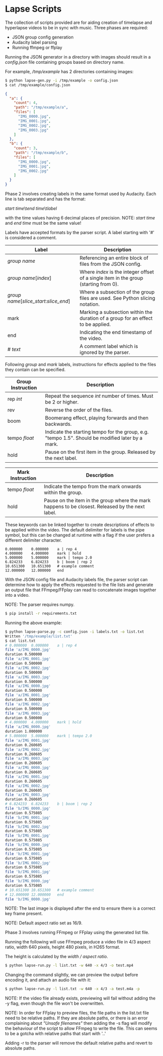# Lapse Scripts

The collection of scripts provided are for aiding creation of timelapse and hyperlapse videos to be in sync with music.
Three phases are required:

* JSON group config generation
* Audacity label parsing
* Running ffmpeg or ffplay

Running the JSON generator in a directory with images should result in a _config.json_ file
containing groups based on directory name.

For example, _/tmp/example_ has 2 directories containing images:

```bash
$ python lapse-gen.py -i /tmp/example -o config.json
$ cat /tmp/example/config.json
```

```json
{
  "a": {
    "count": 4,
    "path": "/tmp/example/a",
    "files": [
      "IMG_0000.jpg",
      "IMG_0001.jpg",
      "IMG_0002.jpg",
      "IMG_0003.jpg"
    ]
  },
  "b": {
    "count": 3,
    "path": "/tmp/example/b",
    "files": [
      "IMG_0000.jpg",
      "IMG_0001.jpg",
      "IMG_0002.jpg"
    ]
  }
}
```

Phase 2 involves creating labels in the same format used by Audacity.
Each line is tab separated and has the format:

*start time*\\t*end time*\\t*label*

with the time values having 6 decimal places of precision.
NOTE: *start time* and *end time* must be the same value!

Labels have accepted formats by the parser script.
A label starting with '\#' is considered a comment.

Label | Description
----- | -----------
*group name* | Referencing an entire block of files from the JSON config.
*group name*\[*index*\] | Where *index* is the integer offset of a single item in the group (starting from 0).
*group name*\[*slice_start*:*slice_end*\] | Where a subsection of the group files are used. See Python slicing notation.
mark | Marking a subsection within the duration of a group for an effect to be applied.
end | Indicating the end timestamp of the video.
\# *text* | A comment label which is ignored by the parser.

Following *group* and *mark* labels, instructions for effects applied to the files they contain can be specified.

Group Instruction | Description
----------------- | -----------
rep *int* | Repeat the sequence *int* number of times. Must be 2 or higher.
rev | Reverse the order of the files.
boom | Boomerang effect, playing forwards and then backwards.
tempo *float* | Indicate the starting tempo for the group, e.g. "tempo 1.5". Should be modified later by a mark.
hold | Pause on the first item in the group. Released by the next label.

Mark Instruction | Description
---------------- | -----------
tempo *float* | Indicate the tempo from the mark onwards within the group.
hold | Pause on the item in the group where the mark happens to be closest. Released by the next label.

These keywords can be linked together to create descriptions of effects to be applied within the video.
The default delimiter for labels is the pipe symbol, but this can be changed at runtime with a flag
if the user prefers a different delimiter character.

```
0.000000	0.000000	a | rep 4
4.000000	4.000000	mark | hold
5.000000	5.000000	mark | tempo 2.0
6.824233	6.824233	b | boom | rep 2
10.651300	10.651300	# example comment
12.000000	12.000000	end
```

With the JSON config file and Audacity labels file, the parser script can determine how to apply
the effects requested to the file lists and generate an output file that FFmpeg/FFplay can read to concatenate
images together into a video.

NOTE: The parser requires numpy.

```bash
$ pip install -r requirements.txt
```

Running the above example:

```bash
$ python lapse-parse.py -c config.json -i labels.txt -o list.txt
Written '/tmp/example/list.txt'
$ cat list.txt
# 0.000000	0.000000	a | rep 4
file 'a/IMG_0000.jpg'
duration 0.500000
file 'a/IMG_0001.jpg'
duration 0.500000
file 'a/IMG_0002.jpg'
duration 0.500000
file 'a/IMG_0003.jpg'
duration 0.500000
file 'a/IMG_0000.jpg'
duration 0.500000
file 'a/IMG_0001.jpg'
duration 0.500000
file 'a/IMG_0002.jpg'
duration 0.500000
file 'a/IMG_0003.jpg'
duration 0.500000
# 4.000000	4.000000	mark | hold
file 'a/IMG_0000.jpg'
duration 1.000000
# 5.000000	5.000000	mark | tempo 2.0
file 'a/IMG_0001.jpg'
duration 0.260605
file 'a/IMG_0002.jpg'
duration 0.260605
file 'a/IMG_0003.jpg'
duration 0.260605
file 'a/IMG_0000.jpg'
duration 0.260605
file 'a/IMG_0001.jpg'
duration 0.260605
file 'a/IMG_0002.jpg'
duration 0.260605
file 'a/IMG_0003.jpg'
duration 0.260605
# 6.824233	6.824233	b | boom | rep 2
file 'b/IMG_0000.jpg'
duration 0.575085
file 'b/IMG_0001.jpg'
duration 0.575085
file 'b/IMG_0002.jpg'
duration 0.575085
file 'b/IMG_0001.jpg'
duration 0.575085
file 'b/IMG_0000.jpg'
duration 0.575085
file 'b/IMG_0001.jpg'
duration 0.575085
file 'b/IMG_0002.jpg'
duration 0.575085
file 'b/IMG_0001.jpg'
duration 0.575085
file 'b/IMG_0000.jpg'
duration 0.575085
# 10.651300	10.651300	# example comment
# 12.000000	12.000000	end
file 'b/IMG_0000.jpg'
```

NOTE: The last image is displayed after the end to ensure there is a correct key frame present.

NOTE: Default aspect ratio set as 16/9.

Phase 3 involves running FFmpeg or FFplay using the generated list file.

Running the following will use FFmpeg produce a video file in 4/3 aspect ratio,
width 640 pixels, height 480 pixels, in H265 format.

The height is calculated by the *width / aspect ratio*.

```bash
$ python lapse-run.py -l list.txt -w 640 -x 4/3 -o test.mp4
```

Changing the command slightly, we can preview the output before encoding it, and attach an audio file with it:

```bash
$ python lapse-run.py -l list.txt -w 640 -x 4/3 -a test.m4a -p
```

NOTE: If the video file already exists, previewing will fail without adding the -y flag,
even though the file won't be overwritten.

NOTE: In order for FFplay to preview files, the file paths in the list.txt file need to be relative paths.
If they are absolute paths, or there is an error complaining about *"Unsafe filenames"* then adding the -s flag
will modify the behaviour of the script to allow FFmpeg to write the file.
This can seems to be a gotcha with relative paths that start with '..'

Adding -r to the parser will remove the default relative paths and revert to absolute paths.
